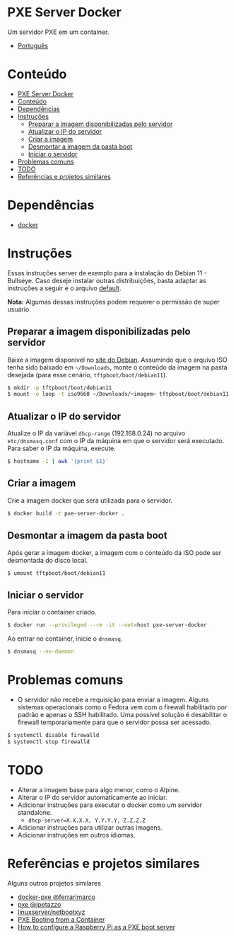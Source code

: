# PXE Server Docker
Um servidor PXE em um container.

- [Português](README.md)

# Conteúdo
- [PXE Server Docker](#pxe-server-docker)
- [Conteúdo](#conteúdo)
- [Dependências](#dependências)
- [Instruções](#instruções)
  - [Preparar a imagem disponibilizadas pelo servidor](#preparar-a-imagem-disponibilizadas-pelo-servidor)
  - [Atualizar o IP do servidor](#atualizar-o-ip-do-servidor)
  - [Criar a imagem](#criar-a-imagem)
  - [Desmontar a imagem da pasta boot](#desmontar-a-imagem-da-pasta-boot)
  - [Iniciar o servidor](#iniciar-o-servidor)
- [Problemas comuns](#problemas-comuns)
- [TODO](#todo)
- [Referências e projetos similares](#referências-e-projetos-similares)

# Dependências
- [docker](https://docs.docker.com/engine/install/)

# Instruções
Essas instruções server de exemplo para a instalação do Debian 11 - Bullseye. Caso deseje instalar outras distribuições, basta adaptar as instruções a seguir e o arquivo [default](etc/tftpboot/pxelinux.cfg/default).

**Nota:** Algumas dessas instruções podem requerer o permissão de super usuário.

## Preparar a imagem disponibilizadas pelo servidor
Baixe a imagem disponível no [site do Debian](https://cdimage.debian.org/debian-cd/current/amd64/iso-cd/). Assumindo que o arquivo ISO tenha sido baixado em `~/Downloads`, monte o conteúdo da imagem na pasta desejada (para esse cenário, `tftpboot/boot/debian11`).

```bash
$ mkdir -p tftpboot/boot/debian11
$ mount -o loop -t iso9660 ~/Downloads/<imagem> tftpboot/boot/debian11
```

## Atualizar o IP do servidor
Atualize o IP da variável `dhcp-range` (192.168.0.24) no arquivo `etc/dnsmasq.conf` com o IP da máquina em que o servidor será executado. Para saber o IP da máquina, execute.

```bash
$ hostname -I | awk '{print $1}'
```

## Criar a imagem
Crie a imagem docker que será utilizada para o servidor.

```bash
$ docker build -t pxe-server-docker .
```

## Desmontar a imagem da pasta boot
Após gerar a imagem docker, a imagem com o conteúdo da ISO pode ser desmontada do disco local.
```bash
$ umount tftpboot/boot/debian11
```

## Iniciar o servidor
Para iniciar o container criado.

```bash
$ docker run --privileged --rm -it --net=host pxe-server-docker
```

Ao entrar no container, inicie o `dnsmasq`.

```bash
$ dnsmasq --no-daemon
```

# Problemas comuns
- O servidor não recebe a requisição para enviar a imagem.
Alguns sistemas operacionais como o Fedora vem com o firewall habilitado por padrão e apenas o SSH habilitado. Uma possível solução é desabilitar o firewall temporariamente para que o servidor possa ser acessado.
```bash
$ systemctl disable firewalld
$ systemctl stop firewalld
```

# TODO
- Alterar a imagem base para algo menor, como o Alpine.
- Alterar o IP do servidor automaticamente ao iniciar.
- Adicionar instruções para executar o docker como um servidor standalone.
  - `dhcp-server=X.X.X.X, Y.Y.Y.Y, Z.Z.Z.Z`
- Adicionar instruções para utilizar outras imagens.
- Adicionar instruções em outros idiomas.

# Referências e projetos similares
Alguns outros projetos similares
- [docker-pxe @ferrarimarco](https://github.com/ferrarimarco/docker-pxe)
- [pxe @jpetazzo](https://github.com/jpetazzo/pxe)
- [linuxserver/netbootxyz](https://docs.linuxserver.io/images/docker-netbootxyz)
- [PXE Booting from a Container](https://warlord0blog.wordpress.com/2020/02/29/pxe-booting-from-a-container/)
- [How to configure a Raspberry Pi as a PXE boot server](https://linuxconfig.org/how-to-configure-a-raspberry-pi-as-a-pxe-boot-server)

